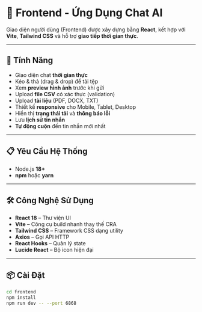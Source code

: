 # 💬 Frontend - Ứng Dụng Chat AI

Giao diện người dùng (Frontend) được xây dựng bằng **React**, kết hợp với **Vite**, **Tailwind CSS** và hỗ trợ **giao tiếp thời gian thực**.

---

## 🚀 Tính Năng

- Giao diện chat **thời gian thực**
- Kéo & thả (drag & drop) để tải tệp
- Xem **preview hình ảnh** trước khi gửi
- Upload **file CSV** có xác thực (validation)
- Upload **tài liệu** (PDF, DOCX, TXT)
- Thiết kế **responsive** cho Mobile, Tablet, Desktop
- Hiển thị **trạng thái tải** và **thông báo lỗi**
- Lưu **lịch sử tin nhắn**
- **Tự động cuộn** đến tin nhắn mới nhất

---

## 📋 Yêu Cầu Hệ Thống

- Node.js **18+**
- **npm** hoặc **yarn**

---

## 🛠️ Công Nghệ Sử Dụng

- **React 18** – Thư viện UI
- **Vite** – Công cụ build nhanh thay thế CRA
- **Tailwind CSS** – Framework CSS dạng utility
- **Axios** – Gọi API HTTP
- **React Hooks** – Quản lý state
- **Lucide React** – Bộ icon hiện đại

---

## 📦 Cài Đặt

```bash
cd frontend
npm install
npm run dev -- --port 6868


